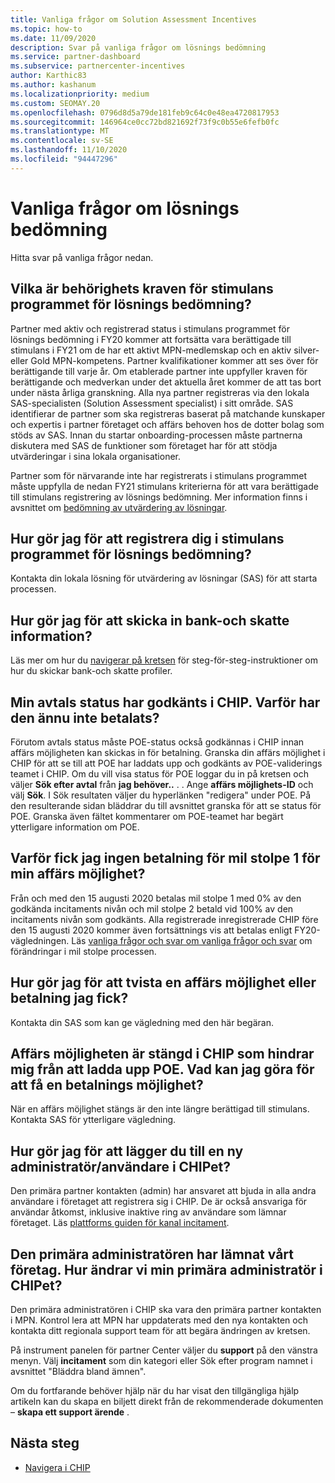 ```yaml
---
title: Vanliga frågor om Solution Assessment Incentives
ms.topic: how-to
ms.date: 11/09/2020
description: Svar på vanliga frågor om lösnings bedömning
ms.service: partner-dashboard
ms.subservice: partnercenter-incentives
author: Karthic83
ms.author: kashanum
ms.localizationpriority: medium
ms.custom: SEOMAY.20
ms.openlocfilehash: 0796d8d5a79de181feb9c64c0e48ea4720817953
ms.sourcegitcommit: 146964ce0cc72bd821692f73f9c0b55e6fefb0fc
ms.translationtype: MT
ms.contentlocale: sv-SE
ms.lasthandoff: 11/10/2020
ms.locfileid: "94447296"
---
```

# <a name="solution-assessment-incentives-faq"></a>Vanliga frågor om lösnings bedömning

Hitta svar på vanliga frågor nedan.

## <a name="what-are-the-eligibility-requirements-for-the-solution-assessment-incentive-program"></a>Vilka är behörighets kraven för stimulans programmet för lösnings bedömning?

Partner med aktiv och registrerad status i stimulans programmet för lösnings bedömning i FY20 kommer att fortsätta vara berättigade till stimulans i FY21 om de har ett aktivt MPN-medlemskap och en aktiv silver-eller Gold MPN-kompetens. Partner kvalifikationer kommer att ses över för berättigande till varje år.  Om etablerade partner inte uppfyller kraven för berättigande och medverkan under det aktuella året kommer de att tas bort under nästa årliga granskning.  Alla nya partner registreras via den lokala SAS-specialisten (Solution Assessment specialist) i sitt område.  SAS identifierar de partner som ska registreras baserat på matchande kunskaper och expertis i partner företaget och affärs behoven hos de dotter bolag som stöds av SAS.
Innan du startar onboarding-processen måste partnerna diskutera med SAS de funktioner som företaget har för att stödja utvärderingar i sina lokala organisationer. 

Partner som för närvarande inte har registrerats i stimulans programmet måste uppfylla de nedan FY21 stimulans kriterierna för att vara berättigade till stimulans registrering av lösnings bedömning. Mer information finns i avsnittet om [bedömning av utvärdering av lösningar](chip-solutions-assessment-eligible.md).

## <a name="how-do-i-enroll-in-the-solution-assessments-incentive-program"></a>Hur gör jag för att registrera dig i stimulans programmet för lösnings bedömning?

Kontakta din lokala lösning för utvärdering av lösningar (SAS) för att starta processen.

## <a name="how-do-i-submit-my-bank-and-tax-details"></a>Hur gör jag för att skicka in bank-och skatte information?

Läs mer om hur du [navigerar på kretsen](chip-intro.md) för steg-för-steg-instruktioner om hur du skickar bank-och skatte profiler.

## <a name="my-deal-status-has-been-approved-in-chip-why-hasnt-it-been-paid-yet"></a>Min avtals status har godkänts i CHIP. Varför har den ännu inte betalats?

Förutom avtals status måste POE-status också godkännas i CHIP innan affärs möjligheten kan skickas in för betalning. Granska din affärs möjlighet i CHIP för att se till att POE har laddats upp och godkänts av POE-validerings teamet i CHIP. Om du vill visa status för POE loggar du in på kretsen och väljer **Sök efter avtal** från **jag behöver..** . . Ange **affärs möjlighets-ID** och välj **Sök**. I Sök resultaten väljer du hyperlänken "redigera" under POE. På den resulterande sidan bläddrar du till avsnittet granska för att se status för POE. Granska även fältet kommentarer om POE-teamet har begärt ytterligare information om POE.

## <a name="why-did-i-not-receive-any-payment-for-milestone-1-for-my-opportunity"></a>Varför fick jag ingen betalning för mil stolpe 1 för min affärs möjlighet?

Från och med den 15 augusti 2020 betalas mil stolpe 1 med 0% av den godkända incitaments nivån och mil stolpe 2 betald vid 100% av den incitaments nivån som godkänts. Alla registrerade inregistrerade CHIP före den 15 augusti 2020 kommer även fortsättnings vis att betalas enligt FY20-vägledningen. Läs [vanliga frågor och svar om vanliga frågor och svar](https://assetsprod.microsoft.com/solution-assessment-incentive-program-faq.pdf) om förändringar i mil stolpe processen.

## <a name="how-to-i-dispute-an-opportunity-or-payment-i-received"></a>Hur gör jag för att tvista en affärs möjlighet eller betalning jag fick?

Kontakta din SAS som kan ge vägledning med den här begäran.

## <a name="the-opportunity-is-closed-in-chip-which-is-preventing-me-from-uploading-poe-what-can-i-do-to-get-the-opportunity-paid"></a>Affärs möjligheten är stängd i CHIP som hindrar mig från att ladda upp POE. Vad kan jag göra för att få en betalnings möjlighet?

När en affärs möjlighet stängs är den inte längre berättigad till stimulans. Kontakta SAS för ytterligare vägledning.

## <a name="how-do-i-add-a-new-adminuser-to-chip"></a>Hur gör jag för att lägger du till en ny administratör/användare i CHIPet?

Den primära partner kontakten (admin) har ansvaret att bjuda in alla andra användare i företaget att registrera sig i CHIP. De är också ansvariga för användar åtkomst, inklusive inaktive ring av användare som lämnar företaget. Läs [plattforms guiden för kanal incitament](chip-intro.md).

## <a name="the-primary-admin-has-left-our-company-how-do-we-change-my-primary-admin-in-chip"></a>Den primära administratören har lämnat vårt företag. Hur ändrar vi min primära administratör i CHIPet?

Den primära administratören i CHIP ska vara den primära partner kontakten i MPN. Kontrol lera att MPN har uppdaterats med den nya kontakten och kontakta ditt regionala support team för att begära ändringen av kretsen.

På instrument panelen för partner Center väljer du **support** på den vänstra menyn. Välj **incitament** som din kategori eller Sök efter program namnet i avsnittet "Bläddra bland ämnen".

Om du fortfarande behöver hjälp när du har visat den tillgängliga hjälp artikeln kan du skapa en biljett direkt från de rekommenderade dokumenten – **skapa ett support ärende** .

## <a name="next-steps"></a>Nästa steg

- [Navigera i CHIP](chip-intro.md)
